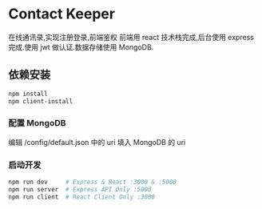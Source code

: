 # Contact Keeper

在线通讯录,实现注册登录,前端鉴权
前端用 react 技术栈完成,后台使用 express 完成.使用 jwt 做认证.数据存储使用 MongoDB.

## 依赖安装

```bash
npm install
npm client-install
```

### 配置 MongoDB

编辑 /config/default.json 中的 uri 填入 MongoDB 的 uri

### 启动开发

```bash
npm run dev     # Express & React :3000 & :5000
npm run server  # Express API Only :5000
npm run client  # React Client Only :3000
```
